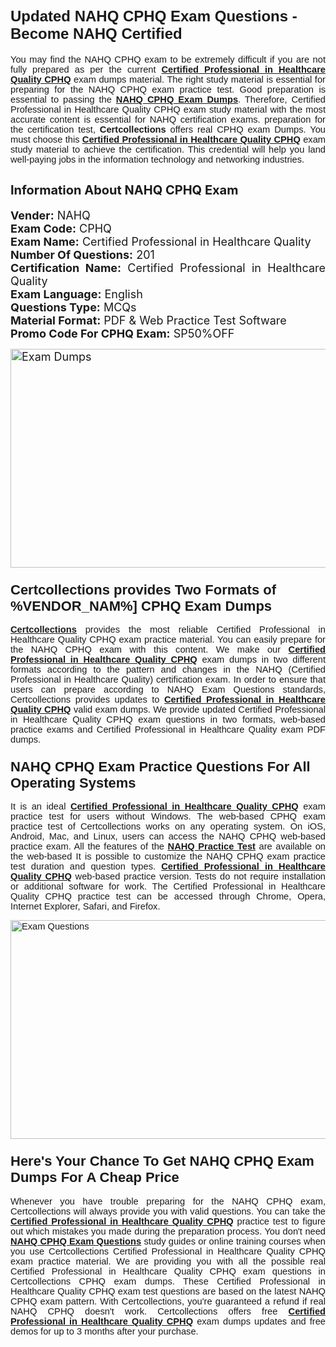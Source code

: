 <h1><span style="font-size:24px"><span style="font-family:Calibri,sans-serif"><strong>Updated NAHQ CPHQ Exam Questions - Become NAHQ Certified</strong></span></span></h1> <p style="text-align:justify"><span style="font-size:11pt"><span style="font-family:Calibri,sans-serif">You may find the NAHQ CPHQ exam to be extremely difficult if you are not fully prepared as per the current <u><strong>Certified Professional in Healthcare Quality CPHQ</strong></u> exam dumps material. The right study material is essential for preparing for the NAHQ CPHQ exam practice test. Good preparation is essential to passing the <a href="https://www.certcollections.com/cphq-exam-questions"><u><strong>NAHQ CPHQ Exam Dumps</strong></u></a>. Therefore, Certified Professional in Healthcare Quality CPHQ exam study material with the most accurate content is essential for NAHQ certification exams. preparation for the certification test, <strong>Certcollections</strong> offers real CPHQ exam Dumps. You must choose this <u><strong>Certified Professional in Healthcare Quality CPHQ</strong></u> exam study material to achieve the certification. This credential will help you land well-paying jobs in the information technology and networking industries.</span></span></p> <h2 style="text-align:justify"><strong><span style="font-size:20px">Information About NAHQ CPHQ Exam</span></strong></h2> <p style="text-align:justify"><span style="font-size:18px"><strong>Vender:</strong> NAHQ<br /> <strong>Exam Code:</strong> CPHQ<br /> <strong>Exam Name:</strong> Certified Professional in Healthcare Quality<br /> <strong>Number Of Questions:</strong> 201<br /> <strong>Certification Name:</strong> Certified Professional in Healthcare Quality<br /> <strong>Exam Language:</strong> English<br /> <strong>Questions Type:</strong> MCQs<br /> <strong>Material Format:</strong> PDF & Web Practice Test Software<br /> <strong>Promo Code For CPHQ Exam:</strong> SP50%OFF</span></p> <p style="text-align:justify"><span style="font-size:18px"><a href="https://www.certcollections.com/cphq-exam-questions" rel="no-follow"><img alt="Exam Dumps" src="https://www.certcollections.com/uploads/content/certcollections.jpg" style="height:350px; width:750px" /></a></span></p> <h3><span style="font-size:22px"><span style="font-family:Calibri,sans-serif"><strong>Certcollections provides Two Formats of %VENDOR_NAM%] CPHQ Exam Dumps</strong></span></span></h3> <p style="text-align:justify"><span style="font-size:11pt"><span style="font-family:Calibri,sans-serif"><a href="https://www.certcollections.com/"><u><strong>Certcollections</strong></u></a> provides the most reliable Certified Professional in Healthcare Quality CPHQ exam practice material. You can easily prepare for the NAHQ CPHQ exam with this content. We make our <u><strong>Certified Professional in Healthcare Quality CPHQ</strong></u> exam dumps in two different formats according to the pattern and changes in the NAHQ (Certified Professional in Healthcare Quality) certification exam. In order to ensure that users can prepare according to NAHQ Exam Questions standards, Certcollections provides updates to <u><strong>Certified Professional in Healthcare Quality CPHQ</strong></u> valid exam dumps. We provide updated Certified Professional in Healthcare Quality CPHQ exam questions in two formats, web-based practice exams and Certified Professional in Healthcare Quality exam PDF dumps.</span></span></p> <h3><span style="font-size:22px"><span style="font-family:Calibri,sans-serif"><strong>NAHQ CPHQ Exam Practice Questions For All Operating Systems</strong></span></span></h3> <p style="text-align:justify"><span style="font-size:11pt"><span style="font-family:Calibri,sans-serif">It is an ideal <u><strong>Certified Professional in Healthcare Quality CPHQ</strong></u> exam practice test for users without Windows. The web-based CPHQ exam practice test of Certcollections works on any operating system. On iOS, Android, Mac, and Linux, users can access the NAHQ CPHQ web-based practice exam. All the features of the <a href="https://www.certcollections.com/nahq-exam-dumps"><u><strong>NAHQ Practice Test</strong></u></a> are available on the web-based It is possible to customize the NAHQ CPHQ exam practice test duration and question types. <u><strong>Certified Professional in Healthcare Quality CPHQ</strong></u> web-based practice version. Tests do not require installation or additional software for work. The Certified Professional in Healthcare Quality CPHQ practice test can be accessed through Chrome, Opera, Internet Explorer, Safari, and Firefox.</span></span></p> <p style="text-align:justify"><span style="font-size:11pt"><span style="font-family:Calibri,sans-serif"><a href="https://www.certcollections.com/cphq-exam-questions" rel="no-follow"><img alt="Exam Questions" src="https://www.certcollections.com/uploads/content/55597321.jpg" style="height:350px; width:750px" /></a></span></span></p> <h3><span style="font-size:22px"><span style="font-family:Calibri,sans-serif"><strong>Here's Your Chance To Get NAHQ CPHQ Exam Dumps For A Cheap Price</strong></span></span></h3> <p style="text-align:justify"><span style="font-size:11pt"><span style="font-family:Calibri,sans-serif">Whenever you have trouble preparing for the NAHQ CPHQ exam, Certcollections will always provide you with valid questions. You can take the <u><strong>Certified Professional in Healthcare Quality CPHQ</strong></u> practice test to figure out which mistakes you made during the preparation process. You don't need <a href="https://www.certcollections.com/cphq-exam-questions"><u><strong>NAHQ CPHQ Exam Questions</strong></u></a> study guides or online training courses when you use Certcollections Certified Professional in Healthcare Quality CPHQ exam practice material. We are providing you with all the possible real Certified Professional in Healthcare Quality CPHQ exam questions in Certcollections CPHQ exam dumps. These Certified Professional in Healthcare Quality CPHQ exam test questions are based on the latest NAHQ CPHQ exam pattern. With Certcollections, you're guaranteed a refund if real NAHQ CPHQ doesn't work. Certcollections offers free <u><strong>Certified Professional in Healthcare Quality CPHQ</strong></u> exam dumps updates and free demos for up to 3 months after your purchase.</span></span></p>
